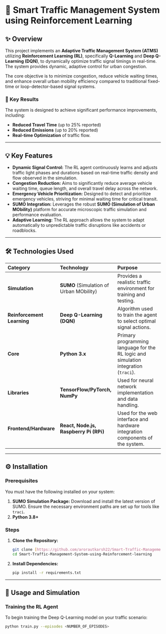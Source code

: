 # 🚦 Smart Traffic Management System using Reinforcement Learning

## ✨ Overview

This project implements an **Adaptive Traffic Management System (ATMS)** utilizing **Reinforcement Learning (RL)**, specifically **Q-Learning** and **Deep Q-Learning (DQN)**, to dynamically optimize traffic signal timings in real-time. The system provides dynamic, adaptive control for urban congestion.

The core objective is to minimize congestion, reduce vehicle waiting times, and enhance overall urban mobility efficiency compared to traditional fixed-time or loop-detector-based signal systems.

### 🎯 Key Results

The system is designed to achieve significant performance improvements, including:
* **Reduced Travel Time** (up to 25% reported)
* **Reduced Emissions** (up to 20% reported)
* **Real-time Optimization** of traffic flow.

***

## 💡 Key Features

* **Dynamic Signal Control:** The RL agent continuously learns and adjusts traffic light phases and durations based on real-time traffic density and flow observed in the simulation.
* **Congestion Reduction:** Aims to significantly reduce average vehicle waiting time, queue length, and overall travel delay across the network.
* **Emergency Vehicle Prioritization:** Designed to detect and prioritize emergency vehicles, striving for minimal waiting time for critical transit.
* **SUMO Integration:** Leverages the robust **SUMO (Simulation of Urban MObility)** platform for accurate microscopic traffic simulation and performance evaluation.
* **Adaptive Learning:** The RL approach allows the system to adapt automatically to unpredictable traffic disruptions like accidents or roadblocks.

***

## 🛠️ Technologies Used

| Category | Technology | Purpose |
| :--- | :--- | :--- |
| **Simulation** | **SUMO** (Simulation of Urban MObility) | Provides a realistic traffic environment for training and testing. |
| **Reinforcement Learning** | **Deep Q-Learning (DQN)** | Algorithm used to train the agent to select optimal signal actions. |
| **Core** | **Python 3.x** | Primary programming language for the RL logic and simulation integration (`traci`). |
| **Libraries** | **TensorFlow/PyTorch, NumPy** | Used for neural network implementation and data handling. |
| **Frontend/Hardware** | **React, Node.js, Raspberry Pi (RPi)** | Used for the web interface and hardware integration components of the system. |

***

## ⚙️ Installation

### Prerequisites

You must have the following installed on your system:

1.  **SUMO Simulation Package:** Download and install the latest version of SUMO. Ensure the necessary environment paths are set up for tools like `traci`.
2.  **Python 3.8+**

### Steps

1.  **Clone the Repository:**
    ```bash
    git clone [https://github.com/arorautkarsh22/Smart-Traffic-Management-System-using-Reinforcement-learning.git](https://github.com/arorautkarsh22/Smart-Traffic-Management-System-using-Reinforcement-learning.git)
    cd Smart-Traffic-Management-System-using-Reinforcement-learning
    ```

2.  **Install Dependencies:**
    ```bash
    pip install -r requirements.txt
    ```

***

## 🚀 Usage and Simulation

### Training the RL Agent

To begin training the Deep Q-Learning model on your traffic scenario:

```bash
python train.py --episodes <NUMBER_OF_EPISODES>

